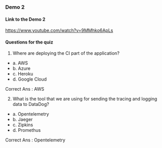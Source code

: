 ### Demo 2

#### Link to the Demo 2
https://www.youtube.com/watch?v=9MMhko6ApLs

#### Questions for the quiz

1. Where are deploying the CI part of the application?
 * a. AWS
 * b. Azure
 * c. Heroku
 * d. Google Cloud
 
Correct Ans : AWS

2. What is the tool that we are using for sending the tracing and logging data to DataDog?
 * a. Opentelemetry
 * b. Jaeger
 * c. Zipkins
 * d. Promethus
 
 Correct Ans : Opentelemetry 
